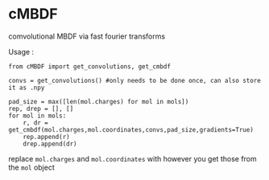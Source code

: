 # cMBDF
comvolutional MBDF via fast fourier transforms

Usage :

```
from cMBDF import get_convolutions, get_cmbdf

convs = get_convolutions() #only needs to be done once, can also store it as .npy 

pad_size = max([len(mol.charges) for mol in mols])
rep, drep = [], []
for mol in mols:
    r, dr = get_cmbdf(mol.charges,mol.coordinates,convs,pad_size,gradients=True)
    rep.append(r)
    drep.append(dr)
```
replace `mol.charges` and `mol.coordinates` with however you get those from the `mol` object

